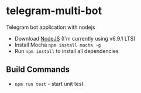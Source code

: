 # telegram-multi-bot
Telegram bot application with nodejs


- Download [NodeJS](https://nodejs.org/en/) (I'm currently using v6.9.1 LTS)
- Install Mocha `npm install mocha -g`
- Run `npm install` to install all dependencies


## Build Commands

- `npm run test` - start unit test
